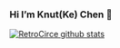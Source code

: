 ### Hi I’m Knut(Ke) Chen 👋 

[![RetroCirce github stats](https://github-readme-stats.vercel.app/api?username=RetroCirce&count_private=true&include_all_commits=true&theme=transparent)](https://github.com/RetroCirce/github-readme-stats)

  
<!-- 
**RetroCirce/RetroCirce** is a ✨ _special_ ✨ repository because its `README.md` (this file) appears on your GitHub profile.

Here are some ideas to get you started:

- 🔭 I’m currently working on ...
- 🌱 I’m currently learning ...
- 👯 I’m looking to collaborate on ...
- 🤔 I’m looking for help with ...
- 💬 Ask me about ...
- 📫 How to reach me: ...
- 😄 Pronouns: ...
- ⚡ Fun fact: ...
--> 
